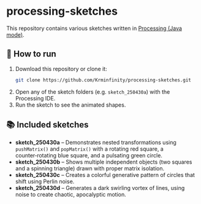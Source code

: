 # processing-sketches

This repository contains various sketches written in [Processing (Java mode)](https://processing.org/).

## 🔧 How to run

1. Download this repository or clone it:
   ```bash
   git clone https://github.com/Krminfinity/processing-sketches.git
   ```
2. Open any of the sketch folders (e.g. `sketch_250430a`) with the Processing IDE.
3. Run the sketch to see the animated shapes.

## 📚 Included sketches

- **sketch_250430a** – Demonstrates nested transformations using `pushMatrix()` and `popMatrix()` with a rotating red square, a counter‑rotating blue square, and a pulsating green circle.
- **sketch_250430b** – Shows multiple independent objects (two squares and a spinning triangle) drawn with proper matrix isolation.
- **sketch_250430c** – Creates a colorful generative pattern of circles that shift using Perlin noise.
- **sketch_250430d** – Generates a dark swirling vortex of lines, using noise to create chaotic, apocalyptic motion.
